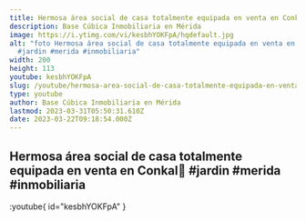 ```yaml
---
title: Hermosa área social de casa totalmente equipada en venta en Conkal
description: Base Cúbica Inmobiliaria en Mérida
image: https://i.ytimg.com/vi/kesbhYOKFpA/hqdefault.jpg
alt: "foto Hermosa área social de casa totalmente equipada en venta en Conkal🪷
  #jardin #merida #inmobiliaria"
width: 200
height: 113
youtube: kesbhYOKFpA
slug: /youtube/hermosa-area-social-de-casa-totalmente-equipada-en-venta-en-conkal-jardin-merida-inmobiliaria
type: youtube
author: Base Cúbica Inmobiliaria en Mérida
lastmod: 2023-03-31T05:50:31.610Z
date: 2023-03-22T09:18:54.000Z
---
```


## Hermosa área social de casa totalmente equipada en venta en Conkal🪷 #jardin #merida #inmobiliaria

:youtube{ id="kesbhYOKFpA" }